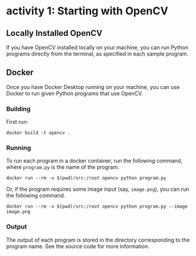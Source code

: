 # activity 1: Starting with OpenCV

## Locally Installed OpenCV

If you have OpenCV installed locally on your machine, you can run Python programs directly
from the terminal, as specified in each sample program.


## Docker 

Once you have Docker Desktop running on your machine, you can use Docker to run given
Python programs that use OpenCV. 

### Building
First run:

`docker build -t opencv .`

### Running

To run each program in a docker container, run the following command, where `program.py` 
is the name of the program.
   
`docker run --rm -v $(pwd)/src:/root opencv python program.py`

Or, if the program requires some image input (say, `image.png`), you can run the following command.

`docker run --rm -v $(pwd)/src:/root opencv python program.py --image image.png`

### Output

The output of each program is stored in the directory corresponding to the program name. See the source
code for more information.